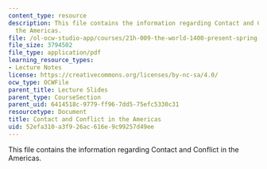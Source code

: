 ```yaml
---
content_type: resource
description: This file contains the information regarding Contact and Conflict in
  the Americas.
file: /ol-ocw-studio-app/courses/21h-009-the-world-1400-present-spring-2014/52efa310a3f926ac616e9c99257d49ee_MIT21H_009S14_Lec_7.pdf
file_size: 3794502
file_type: application/pdf
learning_resource_types:
- Lecture Notes
license: https://creativecommons.org/licenses/by-nc-sa/4.0/
ocw_type: OCWFile
parent_title: Lecture Slides
parent_type: CourseSection
parent_uid: 6414518c-9779-ff96-7dd5-75efc5330c31
resourcetype: Document
title: Contact and Conflict in the Americas
uid: 52efa310-a3f9-26ac-616e-9c99257d49ee
---
```

This file contains the information regarding Contact and Conflict in the Americas.